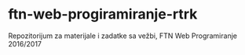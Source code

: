 # ftn-web-progiramiranje-rtrk
Repozitorijum za materijale i zadatke sa vežbi, FTN Web Programiranje 2016/2017
